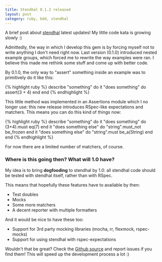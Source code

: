 ```yaml
---
title: Stendhal 0.1.2 released
layout: post
category: ruby, bdd, stendhal
---
```


A brief post about [stendhal][repo] latest updates! My little code kata
is growing slowly :)

Admittedly, the way in which I develop this gem is by forcing myself not
to write anything I don't need right now. Last version (0.1.0) introduced
nested example groups, which forced me to rewrite the way examples were ran.
I believe this made me rethink some stuff and come up with better code.

By 0.1.0, the only way to "assert" something inside an example was to
primitively do it like this:

{% highlight ruby %}
describe "something" do
  it "does something" do
    assert(3 + 4)
  end
end
{% endhighlight %}

This little method was implemented in an Assertions module which I no longer
use: this new release introduces RSpec-like expectations and matchers. This
means you can do this kind of things now:

{% highlight ruby %}
describe "something" do
  it "does something" do
    (3+4).must eq(7)
  end
  it "does something else" do
    "string".must_not be_frozen
  end
  it "does something else" do
    "string".must be_a(String)
  end
end
{% endhighlight %}

For now there are a limited number of matchers, of course.

### Where is this going then? What will 1.0 have?

My idea is to bring **dogfooding** to stendhal by 1.0: all stendhal code
should be tested with stendhal itself, rather than with RSpec.

This means that hopefully these features have to available by then:

* Test doubles
* Mocks
* Some more matchers
* A decent reporter with multiple formatters

And it would be nice to have these too:

* Support for 3rd party mocking libraries (mocha, rr, flexmock, rspec-mocks)
* Support for using stendhal with rspec-expectations

Wouldn't that be great? Check the [Github source][repo] and report issues if
you find them! This will speed up the development process a lot :)

[repo]: http://github.com/txus/stendhal
